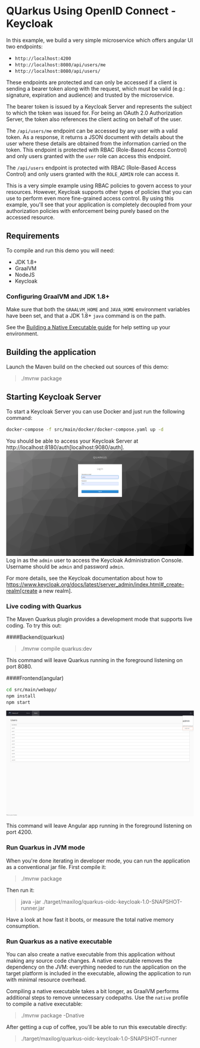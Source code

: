 # QUarkus Using OpenID Connect -Keycloak

In this example, we build a very simple microservice which offers angular UI two endpoints:
* `http://localhost:4200`
* `http://localhost:8080/api/users/me`
* `http://localhost:8080/api/users/`

These endpoints are protected and can only be accessed if a client is sending a bearer token along with the request, which must be valid (e.g.: signature, expiration and audience) and trusted by the microservice.


The bearer token is issued by a Keycloak Server and represents the subject to which the token was issued for.
For being an OAuth 2.0 Authorization Server, the token also references the client acting on behalf of the user.

The `/api/users/me` endpoint can be accessed by any user with a valid token.
As a response, it returns a JSON document with details about the user where these details are obtained from the information carried on the token.
This endpoint is protected with RBAC (Role-Based Access Control) and only users granted with the `user` role can access this endpoint.

The `/api/users` endpoint is protected with RBAC (Role-Based Access Control) and only users granted with the `ROLE_ADMIN` role can access it.

This is a very simple example using RBAC policies to govern access to your resources.
However, Keycloak supports other types of policies that you can use to perform even more fine-grained access control.
By using this example, you'll see that your application is completely decoupled from your authorization policies with enforcement being purely based on the accessed resource.

## Requirements

To compile and run this demo you will need:

- JDK 1.8+
- GraalVM
- NodeJS
- Keycloak

### Configuring GraalVM and JDK 1.8+

Make sure that both the `GRAALVM_HOME` and `JAVA_HOME` environment variables have
been set, and that a JDK 1.8+ `java` command is on the path.

See the [Building a Native Executable guide](https://quarkus.io/guides/building-native-image)
for help setting up your environment.


## Building the application

Launch the Maven build on the checked out sources of this demo:

> ./mvnw package

## Starting Keycloak Server

To start a Keycloak Server you can use Docker and just run the following command:

```bash
docker-compose -f src/main/docker/docker-compose.yaml up -d
```

You should be able to access your Keycloak Server at http://localhost:8180/auth[localhost:9080/auth].
![test](login.png)
Log in as the `admin` user to access the Keycloak Administration Console.
Username should be `admin` and password `admin`.

For more details, see the Keycloak documentation about how to https://www.keycloak.org/docs/latest/server_admin/index.html#_create-realm[create a new realm].

### Live coding with Quarkus

The Maven Quarkus plugin provides a development mode that supports
live coding. To try this out:

####Backend(quarkus)
> ./mvnw compile quarkus:dev

This command will leave Quarkus running in the foreground listening on port 8080.

####Frontend(angular)
```bash
cd src/main/webapp/
npm install
npm start
```
![test](users.png)

This command will leave Angular app running in the foreground listening on port 4200.

### Run Quarkus in JVM mode

When you're done iterating in developer mode, you can run the application as a
conventional jar file. First compile it:

> ./mvnw package

Then run it:

> java -jar ./target/maxilog/quarkus-oidc-keycloak-1.0-SNAPSHOT-runner.jar

Have a look at how fast it boots, or measure the total native memory consumption.

### Run Quarkus as a native executable

You can also create a native executable from this application without making any
source code changes. A native executable removes the dependency on the JVM:
everything needed to run the application on the target platform is included in 
the executable, allowing the application to run with minimal resource overhead.

Compiling a native executable takes a bit longer, as GraalVM performs additional
steps to remove unnecessary codepaths. Use the  `native` profile to compile a
native executable:

> ./mvnw package -Dnative

After getting a cup of coffee, you'll be able to run this executable directly:

> ./target/maxilog/quarkus-oidc-keycloak-1.0-SNAPSHOT-runner